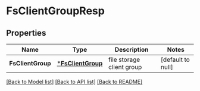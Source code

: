 # FsClientGroupResp

## Properties
Name | Type | Description | Notes
------------ | ------------- | ------------- | -------------
**FsClientGroup** | [***FsClientGroup**](FSClientGroup.md) | file storage client group | [default to null]

[[Back to Model list]](../README.md#documentation-for-models) [[Back to API list]](../README.md#documentation-for-api-endpoints) [[Back to README]](../README.md)


